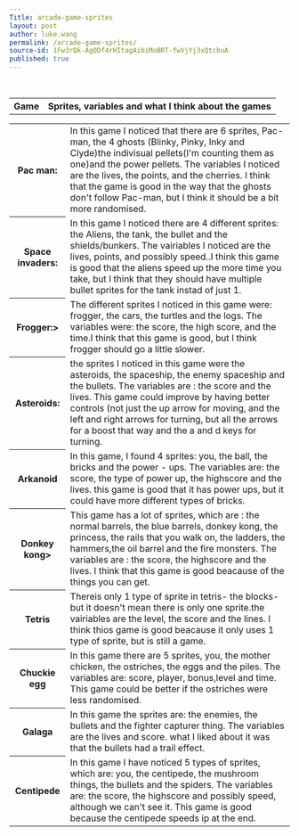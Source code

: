 ```yaml
---
Title: arcade-game-sprites
layout: post
author: luke.wang
permalink: /arcade-game-sprites/
source-id: 1Fw3rQk-AgODf4rHItagAibiMoBRT-fwVjYj3xQtcbuA
published: true
---
```

<table>
  <tr>
  <th>   Game   </th><th>     Sprites, variables and what I think about the games    </th>
      </tr>
</table>

<table>
<tr><th>Pac man:</th>
<td>In this game I noticed that there are 6 sprites, Pac-man, the 4 ghosts 
(Blinky, Pinky, Inky and Clyde)the indivisual pellets(I'm counting them as one)and the power pellets.
The variables I noticed are the lives, the points, and the cherries. I think that the game is good in the way that
the ghosts don't follow Pac-man, but I think it should be a bit more randomised.
</tr>
<tr><th>Space invaders:</th>
<td>In this game I noticed there are 4 different sprites: the Aliens, the tank, the bullet and the shields/bunkers.
The vairiables I noticed are the lives, points, and possibly speed..I think this game is good that the aliens speed up the more time you take,
but I think that they should have multiple bullet sprites for the tank instad of just 1.</td></tr>
<tr><th>Frogger:></th>
<td>The different sprites I noticed in this game were: frogger, the cars, the turtles and the logs. The variables were:
the score, the high score, and the time.I think that this game is good, but I think frogger should go a little slower.</td></tr>
<tr><th>Asteroids:</th>
<td>the sprites I noticed in this game were the asteroids, the spaceship, the enemy spaceship and the bullets.
The variables are : the score and the lives. This game could improve by having better controls (not just the up arrow for 
moving, and the left and right arrows for turning, but all the arrows for a boost that way and the a and d keys for turning.</td></tr>
<tr><th> Arkanoid </th>
<td> In this game, I found 4 sprites: you, the ball, the bricks and the power - ups. The variables are: the score, the type of power up,
the highscore and the lives. this game is good that it has power ups, but it could have more different types of bricks.</td></tr>
<tr><th>Donkey kong></th>
<td>This game has a lot of sprites, which are : the normal barrels, the blue barrels, donkey kong, the princess, the rails
that you walk on, the ladders, the hammers,the oil barrel and the fire monsters. The variables are : the score, the highscore and the lives.
I think that this game is good beacause of the things you can get.</td></tr>
<tr><th>Tetris</th>
<td>Thereis only 1 type of sprite in tetris- the blocks- but it doesn't mean there is only one sprite.the vairiables are the level, the score
and the lines. I think thios game is good beacause it only uses 1 type of sprite, but is still a game.</td></tr>
<tr><th>Chuckie egg</th>
<td>In this game there are 5 sprites, you, the mother chicken, the ostriches, the eggs and the piles. The variables are: score, player, bonus,level
and time. This game could be better if the ostriches were less randomised.</td></tr>
<tr><th>Galaga</th>
<td> In this game the sprites are: the enemies, the bullets and the fighter capturer thing. The variables are the lives and score.
what I liked about it was that the bullets had a trail effect.</td></tr>
<tr><th>Centipede</th>
<td> In this game I have noticed 5 types of sprites, which are: you, the centipede, the mushroom things, the bullets and the spiders.
The variables are: the score, the highscore and possibly speed, although we can't see it. This game is good because the centipede speeds
ip at the end.</td></tr>
